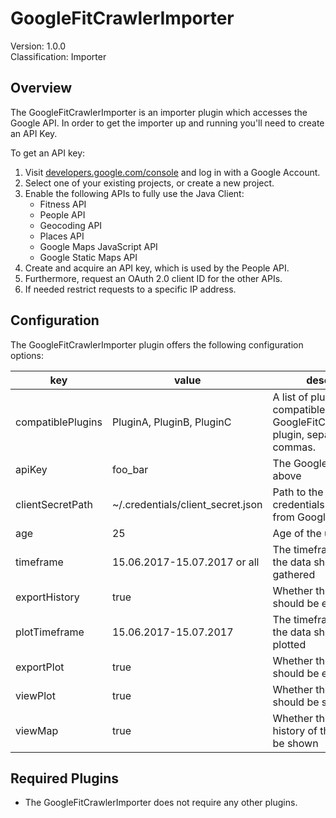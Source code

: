 # GoogleFitCrawlerImporter
Version: 1.0.0  
Classification: Importer

Overview
-----
The GoogleFitCrawlerImporter is an importer plugin which accesses the Google API. 
In order to get the importer up and running you'll need to create an API Key.

To get an API key:

1. Visit [developers.google.com/console](https://developers.google.com/console) and log in with a Google Account.
1. Select one of your existing projects, or create a new project.
1. Enable the following APIs to fully use the Java Client:
    - Fitness API
    - People API
    - Geocoding API
    - Places API
    - Google Maps JavaScript API
    - Google Static Maps API
1. Create and acquire an API key, which is used by the People API.
1. Furthermore, request an OAuth 2.0 client ID for the other APIs.
1. If needed restrict requests to a specific IP address.

Configuration
-----
The GoogleFitCrawlerImporter plugin offers the following configuration options:

| key  | value | description | required |
| ------------- | ------------- |  ------------- | ------------- |
| compatiblePlugins | PluginA, PluginB, PluginC | A list of plugins that are compatible with the GoogleFitCrawlerImporter plugin, separated by commas. | x
| apiKey | foo_bar | The Google API acquired above | x
| clientSecretPath | ~/.credentials/client_secret.json | Path to the client credentials downloaded from Google | x
| age | 25 | Age of the user | x
| timeframe | 15.06.2017-15.07.2017 or all | The timeframe in which the data should be gathered |
| exportHistory | true | Whether the data history should be exported |
| plotTimeframe | 15.06.2017-15.07.2017 | The timeframe in which the data should be plotted |
| exportPlot | true | Whether the data plot should be exported |
| viewPlot | true | Whether the data plot should be shown |
| viewMap | true | Whether the location history of the user should be shown |


Required Plugins
-----
 - The GoogleFitCrawlerImporter does not require any other plugins.